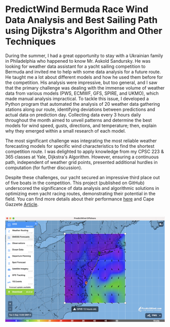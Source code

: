 # PredictWind Bermuda Race Wind Data Analysis and Best Sailing Path using Dijkstra's Algorithm and Other Techniques

During the summer, I had a great opportunity to stay with a Ukrainian family in Philadelphia who happened to know Mr. Askold Sandursky. He was looking for weather data assistant for a yacht sailing competition to Bermuda and invited me to help with some data analysis for a future route. He taught me a lot about different models and how he used them before for the competition. His analysis were impressive, but too general, and I saw that the primary challenge was dealing with the immense volume of weather data from various models (PWS, ECMWF, GFS, SPIRE, and UKMO), which made manual analysis impractical. To tackle this issue, I developed a Python program that automated the analysis of 20 weather data gathering stations along our route, identifying deviations between predictions and actual data on prediction day. Collecting data every 3 hours daily throughout the month aimed to unveil patterns and determine the best models for wind speed, gusts, directions, and temperature; then, explain why they emerged within a small research of each model.

The most significant challenge was integrating the most reliable weather forecasting models for specific wind characteristics to find the shortest competition route. I was delighted to apply knowledge from my CPSC 223 & 365 classes at Yale, Dijkstra's Algorithm. However, ensuring a continuous path, independent of weather grid points, presented additional hurdles in computation (for further discussion).

Despite these challenges, our yacht secured an impressive third place out of five boats in the competition. This project (published on GitHub) underscored the significance of data analysis and algorithmic solutions in optimizing even yacht racing routes, demonstrating their potential in the field. You can find more details about their performance [here](https://yachtscoring.com/event_results_cumulative.cfm?eID=14646) and Cape Gazzete [Article](https://www.capegazette.com/article/new-jersey-crew-crosses-bay-win-lewes-cup/261257).
<br><br>

![Data Provider, Application Photo, Predict Wind](DataSource.png)
